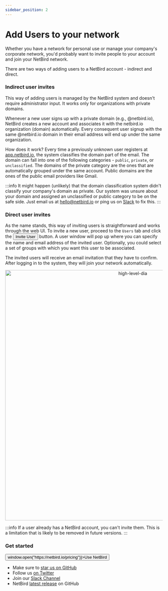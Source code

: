 ```yaml
---
sidebar_position: 2
---
```

# Add Users to your network

Whether you have a network for personal use or manage your company's corporate network, you'd probably want to invite 
people to your account and join your NetBird network.

There are two ways of adding users to a NetBird account - indirect and direct.

### Indirect user invites
This way of adding users is managed by the NetBird system and doesn't require administrator input. 
It works only for organizations with private domains.

Whenever a new user signs up with a private domain (e.g., @netbird.io), 
NetBird creates a new account and associates it with the netbird.io organization (domain) automatically. Every consequent user signup with the same @netbird.io domain in their email address will end up under the same organization.

How does it work? Every time a previously unknown user registers at [app.netbird.io](https://app.netbird.io/), 
the system classifies the domain part of the email. 
The domain can fall into one of the following categories - `public`, `private`, or `unclassified`. 
The domains of the private category are the ones that are automatically grouped under the same account. 
Public domains are the ones of the public email providers like Gmail. 

:::info
It might happen (unlikely) that the domain classification system didn't classify your company's domain as private. 
Our system was unsure about your domain and assigned an unclassified or public category to be on the safe side. 
Just email us at [hello@netbird.io](mailto:hello@netbird.io) or ping us on [Slack](https://join.slack.com/t/netbirdio/shared_invite/zt-vrahf41g-ik1v7fV8du6t0RwxSrJ96A) to fix this.
:::

### Direct user invites
As the name stands, this way of inviting users is straightforward and works through the web UI.
To invite a new user, proceed to the `Users` tab and click the <button name="button" className="button-6">Invite User</button> button. 
A user window will pop up where you can specify the name and email address of the invited user. Optionally, you could select a set of groups with which you want this user to be associated.

The invited users will receive an email invitation that they have to confirm.
After logging in to the system, they will join your network automatically.

<p align="center">
    <img src="/docs/img/how-to-guides/user-invites.gif" alt="high-level-dia" width="800" style={{boxShadow: '0 4px 8px 0 rgba(0, 0, 0, 0.2), 0 6px 20px 0 rgba(0, 0, 0, 0.19)'}} />
</p>

:::info
If a user already has a NetBird account, you can't invite them. 
This is a limitation that is likely to be removed in future versions. 
:::

### Get started
<p float="center" >
    <button name="button" className="button-5" onClick={() => window.open("https://netbird.io/pricing")}>Use NetBird</button>
</p>

- Make sure to [star us on GitHub](https://github.com/netbirdio/netbird)
- Follow us [on Twitter](https://twitter.com/netbird)
- Join our [Slack Channel](https://join.slack.com/t/netbirdio/shared_invite/zt-vrahf41g-ik1v7fV8du6t0RwxSrJ96A)
- NetBird [latest release](https://github.com/netbirdio/netbird/releases) on GitHub